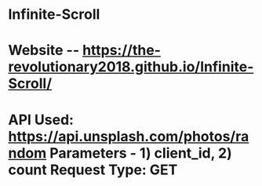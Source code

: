 # Infinite-Scroll

# Website -- https://the-revolutionary2018.github.io/Infinite-Scroll/

# API Used: https://api.unsplash.com/photos/random                                                                 Parameters - 1) client_id, 2) count                                                                                  Request Type: GET
